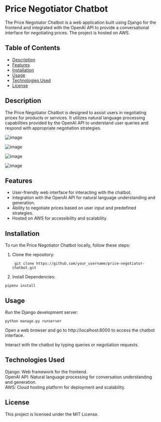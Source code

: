 # Price Negotiator Chatbot

The Price Negotiator Chatbot is a web application built using Django for the frontend and integrated with the OpenAI API to provide a conversational interface for negotiating prices. The project is hosted on AWS.

## Table of Contents

- [Description](#description)
- [Features](#features)
- [Installation](#installation)
- [Usage](#usage)
- [Technologies Used](#technologies-used)
- [License](#license)

## Description

The Price Negotiator Chatbot is designed to assist users in negotiating prices for products or services. It utilizes natural language processing capabilities provided by the OpenAI API to understand user queries and respond with appropriate negotiation strategies.

![image](https://github.com/venkateshsridharann/Price-Negotiator-Chatbot/assets/36308828/79bf0e33-788f-4b53-8542-b7ffcef209f2)  

![image](https://github.com/venkateshsridharann/Price-Negotiator-Chatbot/assets/36308828/397db24f-2224-45bb-98e1-140b3e1d8701)  

![image](https://github.com/venkateshsridharann/Price-Negotiator-Chatbot/assets/36308828/88d131b6-0c78-44b0-becc-a64dd08d6735)    
  
![image](https://github.com/venkateshsridharann/Price-Negotiator-Chatbot/assets/36308828/c7993242-2f8c-49f3-9d58-4f6ac70203d2)


## Features

- User-friendly web interface for interacting with the chatbot.
- Integration with the OpenAI API for natural language understanding and generation.
- Ability to negotiate prices based on user input and predefined strategies.
- Hosted on AWS for accessibility and scalability.

## Installation

To run the Price Negotiator Chatbot locally, follow these steps:

1. Clone the repository:

   ```
    git clone https://github.com/your_username/price-negotiator-chatbot.git

2. Install Dependencies:
```
pipenv install
```

## Usage
Run the Django development server:

```
python manage.py runserver
```
Open a web browser and go to http://localhost:8000 to access the chatbot interface.

Interact with the chatbot by typing queries or negotiation requests.

## Technologies Used
Django: Web framework for the frontend.  
OpenAI API: Natural language processing for conversation understanding and generation.  
AWS: Cloud hosting platform for deployment and scalability.  

## License
This project is licensed under the MIT License.
